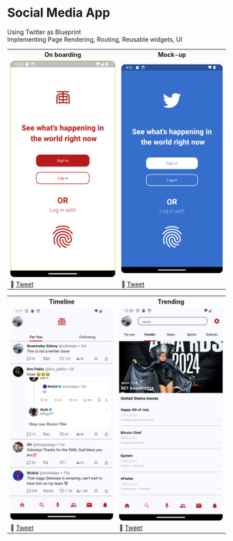 # Social Media App 

Using Twitter as Blueprint<br>
Implementing Page Rendering, Routing, Reusable widgets, UI<br>


<table>
	<tbody width="100%">
	<tr>
			<th>On boarding</th>	
			<th>Mock-up</th>	
		</tr>
		<tr>
			<td>
			<img src="https://github.com/SidneyEmeka/myfiles/blob/master/rdm/onboarding.png" alt="signUP"></img>
			</td>
			 <td>
			<img src="https://github.com/SidneyEmeka/myfiles/blob/master/rdm/signUP.png" alt="HOME2"></img>
			</td>
		</tr>
		<tr>
			<td>
				🔗 <a href="https://twitter.com/siswipe">Tweet</a>
			</td>
			<td>
				🔗 <a href="https://x.com/sidswipe">Tweet</a>
			</td>
		</tr>
	</tbody>
</table>

<table>
	<tbody width="100%">
	<tr>
			<th>Timeline</th>	
			<th>Trending</th>	
		</tr>
		<tr>
			<td>
			<img src="https://github.com/SidneyEmeka/myfiles/blob/master/rdm/timeline.png" alt="signUP"></img>
			</td>
			 <td>
			<img src="https://github.com/SidneyEmeka/myfiles/blob/master/rdm/trending.png" alt="HOME2"></img>
			</td>
		</tr>
		<tr>
			<td>
				🔗 <a href="https://twitter.com/siswipe">Tweet</a>
			</td>
			<td>
				🔗 <a href="https://x.com/sidswipe">Tweet</a>
			</td>
		</tr>
	</tbody>
</table>

